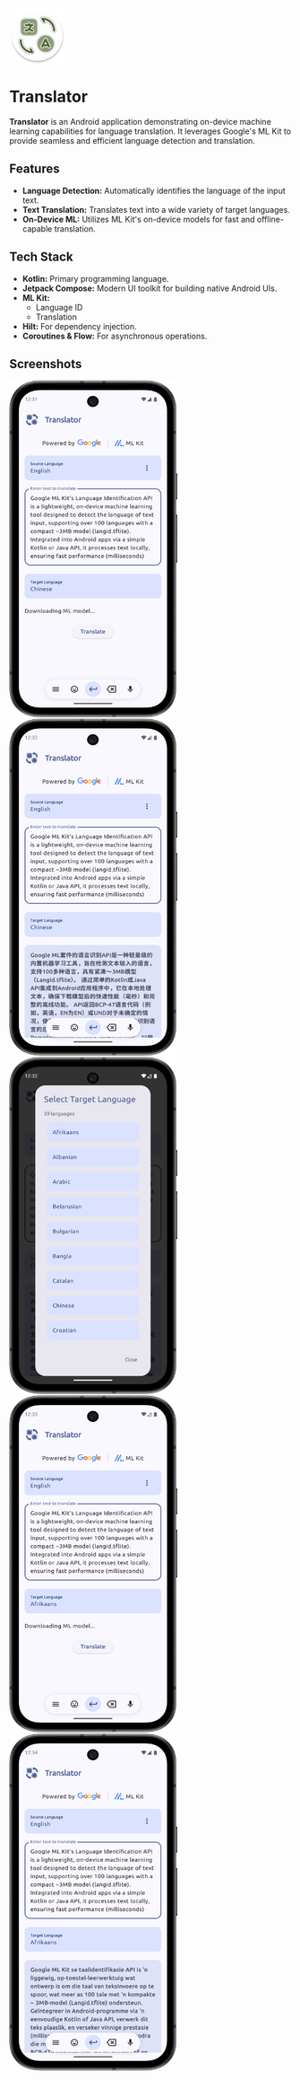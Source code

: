 <img src="app/src/main/res/mipmap-xxxhdpi/ic_launcher_round.webp" width="100" alt="Logo"/>

# Translator

**Translator** is an Android application demonstrating on-device machine learning capabilities for
language translation. It leverages Google's ML Kit to provide seamless and efficient language
detection and translation.

## Features

* **Language Detection:** Automatically identifies the language of the input text.
* **Text Translation:** Translates text into a wide variety of target languages.
* **On-Device ML:** Utilizes ML Kit's on-device models for fast and offline-capable translation.

## Tech Stack

* **Kotlin:** Primary programming language.
* **Jetpack Compose:** Modern UI toolkit for building native Android UIs.
* **ML Kit:**
    * Language ID
    * Translation
* **Hilt:** For dependency injection.
* **Coroutines & Flow:** For asynchronous operations.

## Screenshots

<img src="screenshots/language_detection.png"
width="300" height="600" alt="Screenshot showing the Translator app with English text auto-detected"
title="Language Detection Screen">
<img src="screenshots/model_download.png"
width="300" height="600" alt="Screenshot illustrating the app downloading the ML model for Afrikaans
translation" title="Model Download Screen">
<img src="screenshots/translation_afrikaans.png"
width="300" height="600" alt="Screenshot of translated text in Afrikaans" title="Translated Text in
Afrikaans">
<img src="screenshots/translation_chinese.png"
width="300" height="600" alt="Screenshot of translated text in Chinese" title="Translated Text in
Chinese">
<img src="screenshots/language_selection.png"
width="300" height="600" alt="Screenshot of the target language selection menu with 59 languages"
title="Language Selection Menu">
